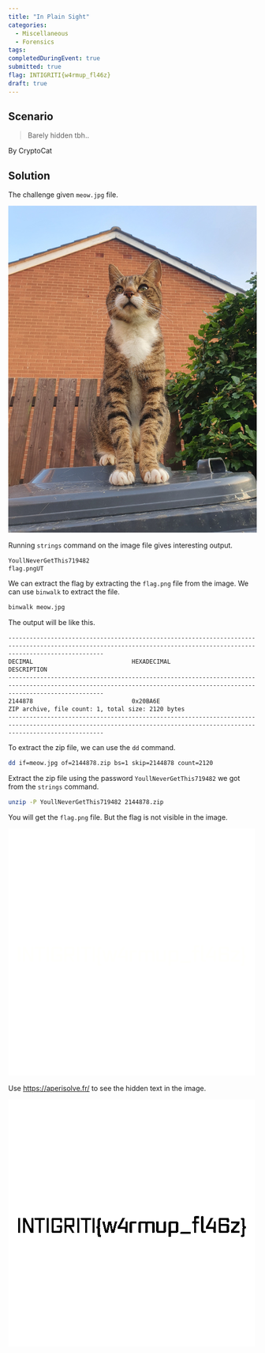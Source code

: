```yaml
---
title: "In Plain Sight"
categories: 
  - Miscellaneous
  - Forensics
tags: 
completedDuringEvent: true
submitted: true
flag: INTIGRITI{w4rmup_fl46z}
draft: true
---
```

## Scenario

> Barely hidden tbh..

By CryptoCat

## Solution

The challenge given `meow.jpg` file. 

![meow.jpg](meow.jpg)

Running `strings` command on the image file gives interesting output.

```
YoullNeverGetThis719482
flag.pngUT
```

We can extract the flag by extracting the `flag.png` file from the image. We can use `binwalk` to extract the file.

```sh
binwalk meow.jpg
```

The output will be like this.

```
-----------------------------------------------------------------------------------------------------------------------------------------------------------------------
DECIMAL                            HEXADECIMAL                        DESCRIPTION
-----------------------------------------------------------------------------------------------------------------------------------------------------------------------
2144878                            0x20BA6E                           ZIP archive, file count: 1, total size: 2120 bytes
-----------------------------------------------------------------------------------------------------------------------------------------------------------------------
```

To extract the zip file, we can use the `dd` command.

```sh
dd if=meow.jpg of=2144878.zip bs=1 skip=2144878 count=2120
```

Extract the zip file using the password `YoullNeverGetThis719482` we got from the `strings` command.

```sh
unzip -P YoullNeverGetThis719482 2144878.zip
```

You will get the `flag.png` file. But the flag is not visible in the image.

![flag.png](flag.png)

Use https://aperisolve.fr/ to see the hidden text in the image.

![image.png](image.png)
